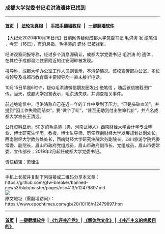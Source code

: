 ### 成都大学党委书记毛洪涛遗体已找到
------------------------

#### [首页](https://github.com/gfw-breaker/banned-news3/blob/master/README.md) &nbsp;&nbsp;|&nbsp;&nbsp; [法轮功真相](https://github.com/begood0513/basic/blob/master/README.md)  &nbsp;&nbsp;|&nbsp;&nbsp; [手把手翻墙教程](https://github.com/gfw-breaker/guides/wiki)  &nbsp;&nbsp;|&nbsp;&nbsp; [一键翻墙软件](https://github.com/gfw-breaker/nogfw/blob/master/README.md)  



<div><p>
 【大纪元2020年10月16日讯】日前网传疑似成都大学党委书记
 <ok href="https://www.epochtimes.com/gb/tag/%E6%AF%9B%E6%B4%AA%E6%B6%9B.html">
  毛洪涛
 </ok>
 发
 <ok href="https://www.epochtimes.com/gb/tag/%E7%BB%9D%E7%AC%94%E4%BF%A1.html">
  绝笔信
 </ok>
 ，今天（16日），有消息指，毛洪涛的
 <ok href="https://www.epochtimes.com/gb/tag/%E9%81%97%E4%BD%93.html">
  遗体
 </ok>
 已被找到。
</p>
<p>
 经济观察网报导称，经过多个消息源确认，成都大学党委书记
 <ok href="https://www.epochtimes.com/gb/tag/%E6%AF%9B%E6%B4%AA%E6%B6%9B.html">
  毛洪涛
 </ok>
 的
 <ok href="https://www.epochtimes.com/gb/tag/%E9%81%97%E4%BD%93.html">
  遗体
 </ok>
 ，在其位于成都温江住家附近的江安河畔被发现。
</p>
<p>
 报导称，成都大学办公室工作人员则表示，不清楚情况。该校宣传部办公室、多位校领导及成都市教育局主要领导均一直未接听电话。
</p>
<p>
 10月15日早晨6时许，疑似毛洪涛微信朋友圈发出
 <ok href="https://www.epochtimes.com/gb/tag/%E7%BB%9D%E7%AC%94%E4%BF%A1.html">
  绝笔信
 </ok>
 ，随后该信被截图广传。当天，成都大学报警表示，毛洪涛失联，并调查相关事件。
</p>
<p>
 前述绝笔信中，毛洪涛称自己在近一年的工作中受到了压力，“已是头破血流”。并提到“因工作失败而结束”，要“做个了断”，“甚至无助到付出生命代价”，并点名成都大学校长王清远。
</p>
<p>
 公开资料显示，50岁的毛洪涛（男，河南武陟人）西南财经大学会计学专业毕业，博士研究生学历，教授，博士生导师，历任西南财经大学发展规划处副处长，西南财经大学教务处处长，西南财经大学研究生院常务副院长，四川旅游学院党委常委、副院长，眉山市政府党组成员，眉山市政府副市长、党组成员，眉山市委常委、宣传部长；2019年2月起任成都大学党委书记。
</p>
<p>
 责任编辑：萧律生
</p>
</div>
<hr/>
手机上长按并复制下列链接或二维码分享本文章：<br/>
https://github.com/gfw-breaker/banned-news3/blob/master/pages/nsc413/n12479897.md <br/>
<a href='https://github.com/gfw-breaker/banned-news3/blob/master/pages/nsc413/n12479897.md'><img src='https://github.com/gfw-breaker/banned-news3/blob/master/pages/nsc413/n12479897.md.png'/></a> <br/>
原文地址（需翻墙访问）：https://www.epochtimes.com/gb/20/10/16/n12479897.htm


------------------------
#### [首页](https://github.com/gfw-breaker/banned-news3/blob/master/README.md) &nbsp;|&nbsp; [一键翻墙软件](https://github.com/gfw-breaker/nogfw/blob/master/README.md) &nbsp;| [《九评共产党》](https://github.com/gfw-breaker/9ping.md/blob/master/README.md#九评之一评共产党是什么) | [《解体党文化》](https://github.com/gfw-breaker/jtdwh.md/blob/master/README.md) | [《共产主义的终极目的》](https://github.com/gfw-breaker/gczydzjmd.md/blob/master/README.md)


<img src='http://gfw-breaker.win/banned-news3/pages/nsc413/n12479897.md' width='0px' height='0px'/>